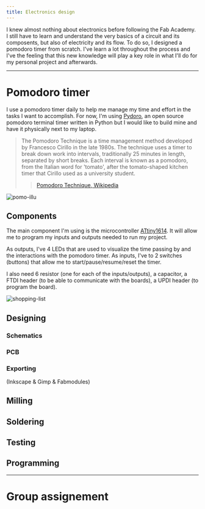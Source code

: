 ```yaml
---
title: Electronics design
---
```


I knew almost nothing about electronics before following the Fab Academy. I still have to learn and understand the very basics of a circuit and its composents, but also of electricity and its flow. To do so, I designed a pomodoro timer from scratch. I've learn a lot throughout the process and I've the feeling that this new knowledge will play a key role in what I'll do for my personal project and afterwards.

---

# Pomodoro timer

I use a pomodoro timer daily to help me manage my time and effort in the tasks I want to accomplish. For now, I'm using [Pydoro](https://github.com/JaDogg/pydoro), an open source pomodoro terminal timer written in Python but I would like to build mine and have it physically next to my laptop.

> The Pomodoro Technique is a time management method developed by Francesco Cirillo in the late 1980s. The technique uses a timer to break down work into intervals, traditionally 25 minutes in length, separated by short breaks. Each interval is known as a pomodoro, from the Italian word for 'tomato', after the tomato-shaped kitchen timer that Cirillo used as a university student.
> > [Pomodoro Technique, Wikipedia](https://en.wikipedia.org/wiki/Pomodoro_Technique)

![pomo-illu](pomo-illu.png)

## Components

The main component I'm using is the microcontroller [ATtiny1614](https://www.microchip.com/wwwproducts/en/ATTINY1614). It will allow me to program my inputs and outputs needed to run my project.

As outputs, I've 4 LEDs that are used to visualize the time passing by and the interactions with the pomodoro timer. 
As inputs, I've to 2 switches (buttons) that allow me to start/pause/resume/reset the timer.

I also need 6 resistor (one for each of the inputs/outputs), a capacitor, a FTDI header (to be able to communicate with the boards), a UPDI header (to program the board).

![shopping-list](shopping-list.png)

## Designing

### Schematics

### PCB

### Exporting
(Inkscape & Gimp & Fabmodules)

## Milling

## Soldering

## Testing

## Programming

---

# Group assignement

